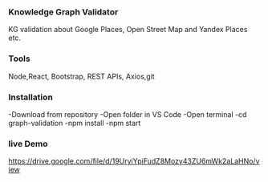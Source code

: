### Knowledge Graph Validator

KG validation about Google Places, Open Street Map and Yandex Places etc.

### Tools

Node,React, Bootstrap, REST APIs, Axios,git

### Installation
-Download from repository
-Open folder in VS Code
-Open terminal
-cd graph-validation
-npm install
-npm start


### live Demo

https://drive.google.com/file/d/19UryiYpiFudZ8Mozy43ZU6mWk2aLaHNo/view
